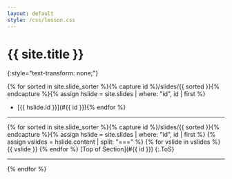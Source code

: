 ```yaml
---
layout: default
style: /css/lesson.css
---
```


# {{ site.title }}
{:style="text-transform: none;"}

{% for sorted in site.slide_sorter %}{% capture id %}/slides/{{ sorted }}{% endcapture %}{% assign hslide = site.slides | where: "id", id | first %}
- [{{ hslide.id }}](#{{ id }}){% endfor %}

---

{% for sorted in site.slide_sorter %}{% capture id %}/slides/{{ sorted }}{% endcapture %}{% assign hslide = site.slides | where: "id", id | first %}
<a name="{{ id }}"></a>
{% assign vslides = hslide.content | split: "===" %}
{% for vslide in vslides %}
{{ vslide }}
{% endfor %}
[Top of Section](#{{ id }})
{:.ToS}
  
---
{% endfor %}
